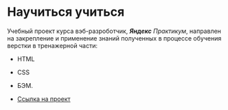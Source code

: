 # Научиться учиться

Учебный проект курса вэб-разроботчик, **_Яндекс_** _Практикум_, направлен на закрепление и применение знаний полученных в процессе обучения верстки в тренажерной части:

- HTML
- CSS
- БЭМ.

- [Ссылка на проект](https://vasiatca.github.io/how-to-learn/index.html)
